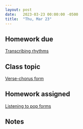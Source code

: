 ```yaml
---
layout: post
date:   2023-03-23 00:00:00 -0500
title:  "Thu, Mar 23"
---
```


## Homework due

[Transcribing rhythms](https://viva.pressbooks.pub/openmusictheory/chapter/rhythm-and-meter-in-pop-music/#assignments)

## Class topic

[Verse-chorus form](https://viva.pressbooks.pub/openmusictheory/chapter/verse-chorus-form/)

## Homework assigned

[Listening to pop forms](https://gmuedu-my.sharepoint.com/:b:/g/personal/mlavengo_gmu_edu/EQ7q-ebuWKVCtHRMhwdqdiwBVkx3F3p-KUvtuG-v9dCVQQ?e=2Vbxuv)

## Notes

